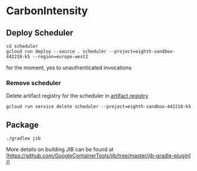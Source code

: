 # CarbonIntensity

## Deploy Scheduler

```shell
cd scheduler
gcloud run deploy --source . scheduler --project=eighth-sandbox-442218-k5 --region=europe-west2 
```

for the moment, yes to unauthenticated invocations

### Remove scheduler

Delete artifact registry for the scheduler in [artifact registry](https://console.cloud.google.com/artifacts/docker/eighth-sandbox-442218-k5/europe-west2/cloud-run-source-deploy?project=eighth-sandbox-442218-k5)

```shell
gcloud run service delete scheduler --project=eighth-sandbox-442218-k5
```

## Package
```
./gradlew jib
```

More details on building JIB can be found at [https://github.com/GoogleContainerTools/jib/tree/master/jib-gradle-plugin]()

